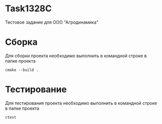 # Task1328C
Тестовое задание для ООО "Агродинамика"

# Сборка
Для сборки проекта необходимо выполнить в командной строке в папке проекта

    cmake --build .

# Тестирование
Для тестирования проекта необходимо выполнить в командной строке в папке проекта

	ctest

